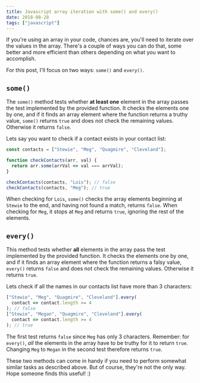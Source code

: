 ```yaml
---
title: Javascript array iteration with some() and every()
date: 2018-08-28
tags: ["javascript"]
---
```


If you're using an array in your code, chances are, you'll need to iterate over the values in the array. There's a couple of ways you can do that, some better and more efficient than others depending on what you want to accomplish.

For this post, I'll focus on two ways: `some()` and `every()`.

## `some()`

The `some()` method tests whether **at least one** element in the array passes the test implemented by the provided function. It checks the elements one by one, and if it finds an array element where the function returns a truthy value, `some()` returns `true` and does not check the remaining values. Otherwise it returns `false`.

Lets say you want to check if a contact exists in your contact list:

```javascript
const contacts = ["Stewie", "Meg", "Quagmire", "Cleveland"];

function checkContacts(arr, val) {
  return arr.some(arrVal => val === arrVal);
}

checkContacts(contacts, "Lois"); // false
checkContacts(contacts, "Meg"); // true
```

When checking for `Lois`, `some()` checks the array elements beginning at `Stewie` to the end, and having not found a match, returns `false`. When checking for `Meg`, it stops at `Meg` and returns `true`, ignoring the rest of the elements.

## `every()`

This method tests whether **all** elements in the array pass the test implemented by the provided function. It checks the elements one by one, and if it finds an array element where the function returns a falsy value, `every()` returns `false` and does not check the remaining values. Otherwise it returns `true`.

Lets check if all the names in our contacts list have more than 3 characters:

```javascript
["Stewie", "Meg", "Quagmire", "Cleveland"].every(
  contact => contact.length >= 4
); // false
["Stewie", "Megan", "Quagmire", "Cleveland"].every(
  contact => contact.length >= 4
); // true
```

The first test returns `false` since `Meg` has only 3 characters. Remember: for `every()`, _all_ the elements in the array have to be truthy for it to return `true`. Changing `Meg` to `Megan` in the second test therefore returns `true`.

These two methods can come in handy if you need to perform somewhat similar tasks as described above. But of course, they're not the only way. Hope someone finds this useful! :)
